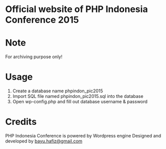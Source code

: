 # Official website of PHP Indonesia Conference 2015

# Note
For archiving purpose only!

# Usage
1. Create a database name phpindon_pic2015
2. Import SQL file named phpindon_pic2015.sql into the database
2. Open wp-config.php and fill out database username & password

# Credits
PHP Indonesia Conference is powered by Wordpress engine
Designed and developed by bayu.hafiz@gmail.com
